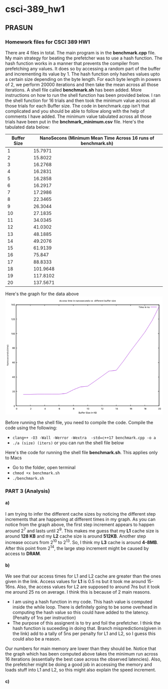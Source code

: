 # csci-389_hw1
## PRASUN 

### Homework files for CSCI 389 HW1

There are 4 files in total. The main program is in the **benchmark.cpp** file. My main strategy for beating the prefetcher was to use a hash function. The hash function works in a manner that prevents the compiler from prefetching any values. It does so by accessing a random part of the buffer and incrementing its value by 1. The hash function only hashes values upto a certain size depending on the byte length. For each byte length in powers of 2, we perform 20000 iterations and then take the mean across all those iterations. A shell file called **benchmark.sh** has been added. More instructions on how to run the shell function has been provided below. I ran the shell function for 16 trials and then took the minimum value across all those trials for each Buffer size. The code in benchmark.cpp isn't that complicated and you should be able to follow along with the help of comments I have added.  The minimum value tabulated across all those trials have been put in the **bnchmark_minimum.csv** file. Here's the tabulated data below:

Buffer Size | NanoSecons (Minimum Mean Time Across 16 runs of benchmark.sh)
------------|-------------------------------------------------------------
1 | 15.7971
2 | 15.8022
3 | 16.2768
4 | 16.2831
5 | 16.2858
6 | 16.2917
7 | 17.2986
8 | 22.3465 
9 | 26.3044
10 | 27.1835
11 | 34.0345
12 | 41.0302
13 | 48.1885
14 | 49.2076
15 | 61.9139
16 | 75.847
17 | 88.8333
18 | 101.9648
19 | 117.8102
20 | 137.5671

Here's the graph for the data above
![Graph for Minimum Access Time](https://github.com/prg007/csci-389_hw1/blob/master/MinimumAccessTime.png)

Before running the shell file, you need to compile the code. Compile the code using the following:

* ```clang++ -O3 -Wall -Werror -Wextra  -std=c++17 benchmark.cpp -o a```
* ```./a (size) (iters)``` or you can run the shell file below

Here's the code for running the shell file **benchmark.sh**. This applies only to Macs

* Go to the folder, open terminal 
* ```chmod +x benchmark.sh```
* ```./benchmark.sh```

### PART 3 (Analysis) 

#### a) 

I am trying to infer the different cache sizes by noticing the different step increments that are happening at different times in my graph. As you can notice from the graph above, the first step increment appears to happen around 2<sup>7</sup> and lasts until 2<sup>9</sup>. This makes me guess that my **L1** cache size is around **128 KB** and my **L2** cache size is around **512KB**. Another step increase occurs from 2<sup>10</sup> to 2<sup>13</sup>. So, I think my **L3** cache is around **4-8MB**. After this point from 2<sup>14</sup>, the large step increment might be caused by access to **DRAM**.


#### b)

We see that our access times for L1 and L2 cache are greater than the ones given in the link. Access values for **L1** is 0.5 ns but it took me around 15-16ns. Also, the access values for L2 are supposed to around 7ns but it took me around 25 ns on average.  I think this is because of 2 main reasons.

* I am using a hash function in my code. This hash value is computed inside the while loop. There is definitely going to be some overhead in computing the hash value so this could have added to the latency.(Penalty of 1ns per instruction)
* The purpose of this assignent is to try and foil the prefetcher. I think the hash function is suceeding in doing that. Branch mispredictions(given in the link) add to a tally of 5ns per penalty for L1 and L2, so I guess this could also be a reason. 

Our numbers for main memory are lower than they should be. Notice that the graph which has been computed above takes the minimum run across 16 iterations (essentially the best case across the observed latencies). Also, the prefetcher might be doing a good job in accessing the memory and loads stuff into L1 and L2, so this might also explain the speed increment.

#### c)







